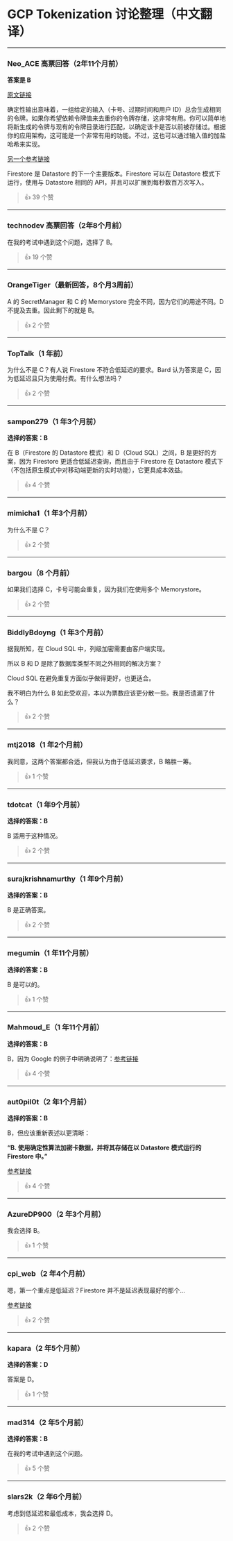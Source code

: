 # GCP Tokenization 讨论整理（中文翻译）

---

### Neo_ACE 高票回答（2年11个月前）
**答案是 B**

[原文链接](https://cloud.google.com/community/tutorials/pci-tokenizer)

确定性输出意味着，一组给定的输入（卡号、过期时间和用户 ID）总会生成相同的令牌。如果你希望依赖令牌值来去重你的令牌存储，这非常有用。你可以简单地将新生成的令牌与现有的令牌目录进行匹配，以确定该卡是否以前被存储过。根据你的应用架构，这可能是一个非常有用的功能。不过，这也可以通过输入值的加盐哈希来实现。

[另一个参考链接](https://cloud.google.com/architecture/tokenizing-sensitive-cardholder-data-for-pci-dss)

Firestore 是 Datastore 的下一个主要版本。Firestore 可以在 Datastore 模式下运行，使用与 Datastore 相同的 API，并且可以扩展到每秒数百万次写入。

> 👍 39 个赞

---

### technodev 高票回答（2年8个月前）
在我的考试中遇到这个问题，选择了 B。

> 👍 19 个赞

---

### OrangeTiger（最新回答，8个月3周前）
A 的 SecretManager 和 C 的 Memorystore 完全不同，因为它们的用途不同。D 不提及去重。因此剩下的就是 B。

> 👍 2 个赞

---

### TopTalk（1 年前）
为什么不是 C？有人说 Firestore 不符合低延迟的要求。Bard 认为答案是 C，因为低延迟且只为使用付费。有什么想法吗？

> 👍 2 个赞

---

### sampon279（1 年3个月前）
**选择的答案：B**

在 B（Firestore 的 Datastore 模式）和 D（Cloud SQL）之间，B 是更好的方案，因为 Firestore 更适合低延迟查询，而且由于 Firestore 在 Datastore 模式下（不包括原生模式中对移动端更新的实时功能），它更具成本效益。

> 👍 4 个赞

---

### mimicha1（1 年3个月前）
为什么不是 C？

> 👍 2 个赞

---

### bargou（8 个月前）
如果我们选择 C，卡号可能会重复，因为我们在使用多个 Memorystore。

> 👍 2 个赞

---

### BiddlyBdoyng（1 年3个月前）
据我所知，在 Cloud SQL 中，列级加密需要由客户端实现。

所以 B 和 D 是除了数据库类型不同之外相同的解决方案？

Cloud SQL 在避免重复方面似乎做得更好，也更适合。

我不明白为什么 B 如此受欢迎，本以为票数应该更分散一些。我是否遗漏了什么？

> 👍 2 个赞

---

### mtj2018（1 年2个月前）
我同意，这两个答案都合适，但我认为由于低延迟要求，B 略胜一筹。

> 👍 1 个赞

---

### tdotcat（1 年9个月前）
**选择的答案：B**

B 适用于这种情况。

> 👍 2 个赞

---

### surajkrishnamurthy（1 年9个月前）
**选择的答案：B**

B 是正确答案。

> 👍 2 个赞

---

### megumin（1 年11个月前）
**选择的答案：B**

B 是可以的。

> 👍 1 个赞

---

### Mahmoud_E（1 年11个月前）
**选择的答案：B**

B，因为 Google 的例子中明确说明了：[参考链接](https://cloud.google.com/architecture/tokenizing-sensitive-cardholder-data-for-pci-dss)

> 👍 4 个赞

---

### aut0pil0t（2 年1个月前）
**选择的答案：B**

B，但应该重新表述以更清晰：

**“B. 使用确定性算法加密卡数据，并将其存储在以 Datastore 模式运行的 Firestore 中。”**

[参考链接](https://cloud.google.com/architecture/tokenizing-sensitive-cardholder-data-for-pci-dss#a_service_for_handling_sensitive_information)

> 👍 4 个赞

---

### AzureDP900（2 年3个月前）
我会选择 B。

> 👍 1 个赞

---

### cpi_web（2 年4个月前）
嗯，第一个重点是低延迟？Firestore 并不是延迟表现最好的那个...

[参考链接](https://cloud.google.com/architecture/building-scalable-apps-with-cloud-firestore#latency)

> 👍 2 个赞

---

### kapara（2 年5个月前）
**选择的答案：D**

答案是 D。

> 👍 1 个赞

---

### mad314（2 年5个月前）
**选择的答案：B**

在我的考试中遇到这个问题。

> 👍 5 个赞

---

### slars2k（2 年6个月前）
考虑到低延迟和最低成本，我会选择 D。

> 👍 2 个赞
